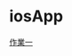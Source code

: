# iosApp

[作業一](https://github.com/29Jonathan/iosApp/blob/a9aa930d4525bd35dc9638db909c251b9184e54f/hw1.md)


